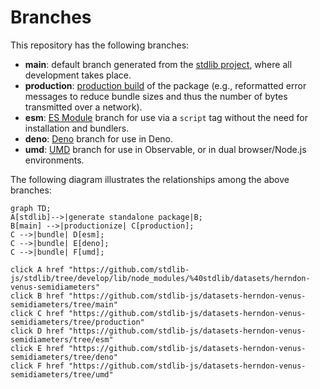 <!--

@license Apache-2.0

Copyright (c) 2022 The Stdlib Authors.

Licensed under the Apache License, Version 2.0 (the "License");
you may not use this file except in compliance with the License.
You may obtain a copy of the License at

    http://www.apache.org/licenses/LICENSE-2.0

Unless required by applicable law or agreed to in writing, software
distributed under the License is distributed on an "AS IS" BASIS,
WITHOUT WARRANTIES OR CONDITIONS OF ANY KIND, either express or implied.
See the License for the specific language governing permissions and
limitations under the License.

-->

# Branches

This repository has the following branches:

-   **main**: default branch generated from the [stdlib project][stdlib-url], where all development takes place.
-   **production**: [production build][production-url] of the package (e.g., reformatted error messages to reduce bundle sizes and thus the number of bytes transmitted over a network).
-   **esm**: [ES Module][esm-url] branch for use via a `script` tag without the need for installation and bundlers.
-   **deno**: [Deno][deno-url] branch for use in Deno.
-   **umd**: [UMD][umd-url] branch for use in Observable, or in dual browser/Node.js environments.

The following diagram illustrates the relationships among the above branches:

```mermaid
graph TD;
A[stdlib]-->|generate standalone package|B;
B[main] -->|productionize| C[production];
C -->|bundle| D[esm];
C -->|bundle| E[deno];
C -->|bundle| F[umd];

click A href "https://github.com/stdlib-js/stdlib/tree/develop/lib/node_modules/%40stdlib/datasets/herndon-venus-semidiameters"
click B href "https://github.com/stdlib-js/datasets-herndon-venus-semidiameters/tree/main"
click C href "https://github.com/stdlib-js/datasets-herndon-venus-semidiameters/tree/production"
click D href "https://github.com/stdlib-js/datasets-herndon-venus-semidiameters/tree/esm"
click E href "https://github.com/stdlib-js/datasets-herndon-venus-semidiameters/tree/deno"
click F href "https://github.com/stdlib-js/datasets-herndon-venus-semidiameters/tree/umd"
```

[stdlib-url]: https://github.com/stdlib-js/stdlib/tree/develop/lib/node_modules/%40stdlib/datasets/herndon-venus-semidiameters
[production-url]: https://github.com/stdlib-js/datasets-herndon-venus-semidiameters/tree/production
[deno-url]: https://github.com/stdlib-js/datasets-herndon-venus-semidiameters/tree/deno
[umd-url]: https://github.com/stdlib-js/datasets-herndon-venus-semidiameters/tree/umd
[esm-url]: https://github.com/stdlib-js/datasets-herndon-venus-semidiameters/tree/esm